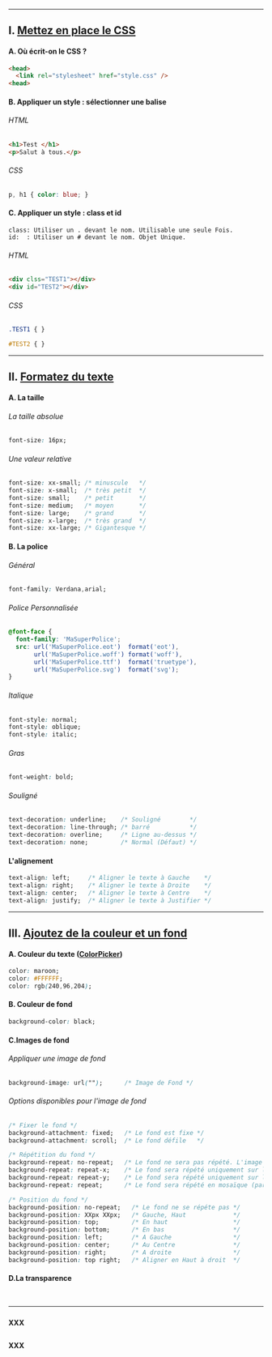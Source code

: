 ---------------------------------------------------------------------------------------------------------------------------------------------------------------
## I. [Mettez en place le CSS](https://openclassrooms.com/fr/courses/1603881-apprenez-a-creer-votre-site-web-avec-html5-et-css3/1605060-mettez-en-place-le-css)
#### A. Où écrit-on le CSS ?
```html
<head>
  <link rel="stylesheet" href="style.css" />
<head>
```

#### B. Appliquer un style : sélectionner une balise
###### HTML
```html
<h1>Test </h1>
<p>Salut à tous.</p> 
```
###### CSS
```css
p, h1 { color: blue; }
```

#### C. Appliquer un style : class et id
```
class: Utiliser un . devant le nom. Utilisable une seule Fois.
id:  : Utiliser un # devant le nom. Objet Unique.
```

###### HTML
```html
<div clss="TEST1"></div>
<div id="TEST2"></div>
```

###### CSS
```css
.TEST1 { }

#TEST2 { }
```

---------------------------------------------------------------------------------------------------------------------------------------------------------------
## II. [Formatez du texte](https://openclassrooms.com/fr/courses/1603881-apprenez-a-creer-votre-site-web-avec-html5-et-css3/1605329-formatez-du-texte)
#### A. La taille
###### La taille absolue
```css
font-size: 16px;
```
###### Une valeur relative
```css
font-size: xx-small; /* minuscule   */
font-size: x-small;  /* très petit  */
font-size: small;    /* petit       */
font-size: medium;   /* moyen       */
font-size: large;    /* grand       */
font-size: x-large;  /* très grand  */
font-size: xx-large; /* Gigantesque */
```

#### B. La police
###### Général
```css
font-family: Verdana,arial;
```
###### Police Personnalisée
```css
@font-face {
  font-family: 'MaSuperPolice';
  src: url('MaSuperPolice.eot')  format('eot'),
       url('MaSuperPolice.woff') format('woff'),
       url('MaSuperPolice.ttf')  format('truetype'),
       url('MaSuperPolice.svg')  format('svg');
}
```

###### Italique
```css
font-style: normal;
font-style: oblique;
font-style: italic;
```
###### Gras
```css
font-weight: bold;
```
###### Souligné
```css
text-decoration: underline;    /* Souligné        */
text-decoration: line-through; /* barré           */
text-decoration: overline;     /* Ligne au-dessus */ 
text-decoration: none;         /* Normal (Défaut) */
```

#### L'alignement
```css
text-align: left;     /* Aligner le texte à Gauche    */
text-align: right;    /* Aligner le texte à Droite    */
text-align: center;   /* Aligner le texte à Centre    */
text-align: justify;  /* Aligner le texte à Justifier */
```

---------------------------------------------------------------------------------------------------------------------------------------------------------------
## III. [Ajoutez de la couleur et un fond](https://openclassrooms.com/fr/courses/1603881-apprenez-a-creer-votre-site-web-avec-html5-et-css3/1605551-ajoutez-de-la-couleur-et-un-fond)

#### A. Couleur du texte ([ColorPicker](http://www.colorpicker.com/))
```css
color: maroon;
color: #FFFFFF;
color: rgb(240,96,204);
```

#### B. Couleur de fond
```css
background-color: black;
```

#### C.Images de fond
###### Appliquer une image de fond
```css
background-image: url("");      /* Image de Fond */
```
###### Options disponibles pour l'image de fond
```css
/* Fixer le fond */
background-attachment: fixed;   /* Le fond est fixe */
background-attachment: scroll;  /* Le fond défile   */

/* Répétition du fond */
background-repeat: no-repeat;   /* Le fond ne sera pas répété. L'image sera donc unique sur la page      */
background-repeat: repeat-x;    /* Le fond sera répété uniquement sur la première ligne, horizontalement */
background-repeat: repeat-y;    /* Le fond sera répété uniquement sur la première colonne, verticalement */
background-repeat: repeat;      /* Le fond sera répété en mosaïque (par défaut)                          */

/* Position du fond */
background-position: no-repeat;   /* Le fond ne se répéte pas */
background-position: XXpx XXpx;   /* Gauche, Haut             */
background-position: top;         /* En haut                  */
background-position: bottom;      /* En bas                   */
background-position: left;        /* A Gauche                 */
background-position: center;      /* Au Centre                */
background-position: right;       /* A droite                 */
background-position: top right;   /* Aligner en Haut à droit  */
```

#### D.La transparence
```css
```
```html
```


---------------------------------------------------------------------------------------------------------------------------------------------------------------
### []()
#### 
**XXX**
```html
```
**XXX**
```css
```





